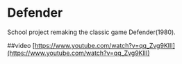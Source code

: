 # Defender
School project remaking the classic game Defender(1980).

##video
[https://www.youtube.com/watch?v=qq_Zvg9KlII](https://www.youtube.com/watch?v=qq_Zvg9KlII)
